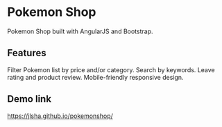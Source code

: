 # Pokemon Shop 

Pokemon Shop built with AngularJS and Bootstrap. 

## Features

Filter Pokemon list by price and/or category. 
Search by keywords.
Leave rating and product review.
Mobile-friendly responsive design.


## Demo link 

https://jlsha.github.io/pokemonshop/
